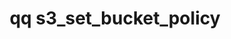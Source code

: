 ---
category: s3
command: s3_set_bucket_policy
optional_options:
- alternate: []
  help: The target bucket who's policy will be set.
  name: --bucket
  required: true
- alternate: []
  help: The policy file to upload. Use s3_get_bucket_policy --example to get a policy
    template.
  name: --file
  required: true
- alternate: []
  help: Allow the policy set to remove the ability for this user to change the policy.
  name: --allow-remove-self
  required: false
permalink: /qq-cli-command-guide/s3/s3_set_bucket_policy.html
positional_options: []
sidebar: qq_cli_command_reference_sidebar
summary: This section explains how to use the <code>qq s3_set_bucket_policy</code>
  command.
synopsis: Upload the access policy json stored at --file to --bucket.
title: qq s3_set_bucket_policy
usage: qq s3_set_bucket_policy [-h] --bucket BUCKET --file FILE [--allow-remove-self]
zendesk_source: qq CLI Command Guide

---
